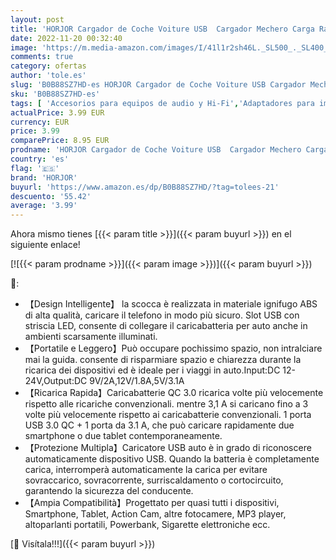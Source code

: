 ```yaml
---
layout: post
title: 'HORJOR Cargador de Coche Voiture USB  Cargador Mechero Carga Rápida 2 Puertos USB Compatible iPhone  Samsung Galaxy  Huawei  Xiaomi  Tablet'
date: 2022-11-20 00:32:40
image: 'https://m.media-amazon.com/images/I/41l1r2sh46L._SL500_._SL400_.jpg'
comments: true
category: ofertas
author: 'tole.es'
slug: 'B0B88SZ7HD-es HORJOR Cargador de Coche Voiture USB Cargador Mechero...'
sku: 'B0B88SZ7HD-es'
tags: [ 'Accesorios para equipos de audio y Hi-Fi','Adaptadores para imagen y sonido','Electrónica','Equipos de audio y Hi-Fi','horjor','iphone','🇪🇸', ]
actualPrice: 3.99 EUR
currency: EUR
price: 3.99
comparePrice: 8.95 EUR
prodname: 'HORJOR Cargador de Coche Voiture USB  Cargador Mechero Carga Rápida 2 Puertos USB Compatible iPhone  Samsung Galaxy  Huawei  Xiaomi  Tablet'
country: 'es'
flag: '🇪🇸'
brand: 'HORJOR'
buyurl: 'https://www.amazon.es/dp/B0B88SZ7HD/?tag=tolees-21'
descuento: '55.42'
average: '3.99'
---
```


Ahora mismo tienes [{{< param title >}}]({{< param buyurl >}}) en el siguiente enlace!

[![{{< param prodname >}}]({{< param image >}})]({{< param buyurl >}})

🔎:

- 【Design Intelligente】 la scocca è realizzata in materiale ignifugo ABS di alta qualità, caricare il telefono in modo più sicuro. Slot USB con striscia LED, consente di collegare il caricabatteria per auto anche in ambienti scarsamente illuminati.
- 【Portatile e Leggero】Può occupare pochissimo spazio, non intralciare mai la guida. consente di risparmiare spazio e chiarezza durante la ricarica dei dispositivi ed è ideale per i viaggi in auto.Input:DC 12-24V,Output:DC 9V/2A,12V/1.8A,5V/3.1A
- 【Ricarica Rapida】Caricabatterie QC 3.0 ricarica volte più velocemente rispetto alle ricariche convenzionali. mentre 3,1 A si caricano fino a 3 volte più velocemente rispetto ai caricabatterie convenzionali. 1 porta USB 3.0 QC + 1 porta da 3.1 A, che può caricare rapidamente due smartphone o due tablet contemporaneamente.
- 【Protezione Multipla】Caricatore USB auto è in grado di riconoscere automaticamente dispositivo USB. Quando la batteria è completamente carica, interromperà automaticamente la carica per evitare sovraccarico, sovracorrente, surriscaldamento o cortocircuito, garantendo la sicurezza del conducente.
- 【Ampia Compatibilità】Progettato per quasi tutti i dispositivi, Smartphone, Tablet, Action Cam, altre fotocamere, MP3 player, altoparlanti portatili, Powerbank, Sigarette elettroniche ecc.

[🛒 Visítala!!!]({{< param buyurl >}})
